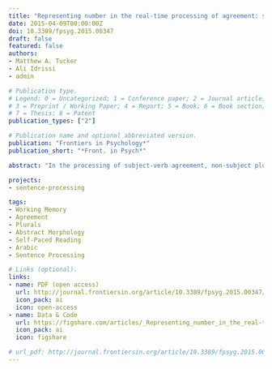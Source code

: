 ```yaml
---
title: "Representing number in the real-time processing of agreement: self-paced reading evidence from Arabic"
date: 2015-04-09T00:00:00Z
doi: 10.3389/fpsyg.2015.00347
draft: false
featured: false
authors:
- Matthew A. Tucker
- Ali Idrissi
- admin

# Publication type.
# Legend: 0 = Uncategorized; 1 = Conference paper; 2 = Journal article;
# 3 = Preprint / Working Paper; 4 = Report; 5 = Book; 6 = Book section;
# 7 = Thesis; 8 = Patent
publication_types: ["2"]

# Publication name and optional abbreviated version.
publication: "Frontiers in Psychology*"
publication_short: "*Front. in Psych*"

abstract: "In the processing of subject-verb agreement, non-subject plural nouns following a singular subject sometimes “attract” the agreement with the verb, despite not being grammatically licensed to do so. This phenomenon generates agreement errors in production and an increased tendency to fail to notice such errors in comprehension, thereby providing a window into the representation of grammatical number in working memory during sentence processing. Research in this topic, however, is primarily done in related languages with similar agreement systems. In order to increase the cross-linguistic coverage of the processing of agreement, we conducted a self-paced reading study in Modern Standard Arabic. We report robust agreement attraction errors in relative clauses, a configuration not particularly conducive to the generation of such errors for all possible lexicalizations. In particular, we examined the speed with which readers retrieve a subject controller for both grammatical and ungrammatical agreeing verbs in sentences where verbs are preceded by two NPs, one of which is a local non-subject NP that can act as a distractor for the successful resolution of subject-verb agreement. Our results suggest that the frequency of errors is modulated by the kind of plural formation strategy used on the attractor noun: nouns which form plurals by suffixation condition high rates of attraction, whereas nouns which form their plurals by internal vowel change (ablaut) generate lower rates of errors and reading-time attraction effects of smaller magnitudes. Furthermore, we show some evidence that these agreement attraction effects are mostly contained in the right tail of reaction time distributions. We also present modeling data in the ACT-R framework which supports a view of these ablauting patterns wherein they are differentially specified for number and evaluate the consequences of possible representations for theories of grammar and parsing."

projects:
- sentence-processing

tags:
- Working Memory
- Agreement
- Plurals
- Abstract Morphology
- Self-Paced Reading
- Arabic
- Sentence Processing

# Links (optional).
links:
- name: PDF (open access)
  url: http://journal.frontiersin.org/article/10.3389/fpsyg.2015.00347/pdf
  icon_pack: ai
  icon: open-access
- name: Data & Code
  url: https://figshare.com/articles/_Representing_number_in_the_real-time_processing_of_agreement_Self-paced_reading_evidence_from_Arabic_Compressed_data_in_RData_format_for_direct_download_/4584331
  icon_pack: ai
  icon: figshare

# url_pdf: http://journal.frontiersin.org/article/10.3389/fpsyg.2015.00347/pdf
---
```

